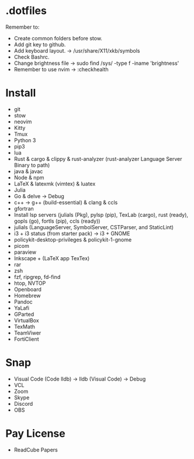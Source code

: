 # .dotfiles
Remember to:
- Create common folders before stow.
- Add git key to github.
- Add keyboard layout. -> /usr/share/X11/xkb/symbols
- Check Bashrc.
- Change brightness file -> sudo find /sys/ -type f -iname 'brightness'
- Remember to use nvim -> :checkhealth

# Install
- git
- stow
- neovim
- Kitty
- Tmux
- Python 3
- pip3
- lua
- Rust & cargo & clippy & rust-analyzer (rust-analyzer Language Server Binary to path)
- java & javac
- Node & npm
- LaTeX & latexmk (vimtex) & luatex
- Julia
- Go & delve -> Debug
- c++ -> g++ (build-essential) & clang & ccls
- gfortran
- Install lsp servers (julials (Pkg), pylsp (pip), TexLab (cargo), rust (ready), gopls (go), fortls (pip), ccls (ready))
- julials (LanguageServer, SymbolServer, CSTParser, and StaticLint)
- i3 + i3 status (from starter pack) -> i3 + GNOME
- policykit-desktop-privileges & policykit-1-gnome
- picom
- paraview
- Inkscape + (LaTeX app TexTex)
- rar
- zsh
- fzf, ripgrep, fd-find
- htop, NVTOP
- Openboard
- Homebrew
- Pandoc
- YaLafi
- GParted
- VirtualBox
- TexMath
- TeamViwer
- FortiClient

# Snap
- Visual Code (Code lldb) -> lldb (Visual Code) -> Debug
- VCL
- Zoom
- Skype
- Discord
- OBS

# Pay License
- ReadCube Papers
